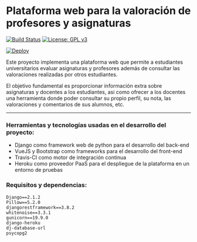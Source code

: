 # Plataforma web para la valoración de profesores y asignaturas

[![Build Status](https://travis-ci.org/ajpelaez/tizanegra.svg?branch=master)](https://travis-ci.org/ajpelaez/tizannegra)
[![License: GPL v3](https://img.shields.io/badge/License-GPL%20v3-blue.svg)](https://www.gnu.org/licenses/gpl-3.0)

[![Deploy](https://www.herokucdn.com/deploy/button.svg)](https://heroku.com/deploy?template=https://github.com/ajpelaez/tizanegra)

Este proyecto implementa una plataforma web que permite a estudiantes universitarios evaluar asignaturas y profesores además de consultar las valoraciones realizadas por otros estudiantes.

El objetivo fundamental es proporcionar información extra sobre asignaturas y docentes a los estudiantes, asi como ofrecer a los docentes una herramienta donde poder consultar su propio perfil, su nota, las valoraciones y comentarios de sus alumnos, etc.

---

### Herramientas y tecnologías usadas en el desarrollo del proyecto:

- Django como framework web de python para el desarrollo del back-end
- VueJS y Bootstrap como frameworks para el desarrollo del front-end
- Travis-CI como motor de integración continua
- Heroku como proveedor PaaS para el despliegue de la plataforma en un entorno de pruebas




### Requisitos y dependencias:

~~~~
Django==2.1.2
Pillow==5.2.0
djangorestframework==3.8.2
whitenoise==3.3.1
gunicorn==19.9.0
django-heroku
dj-database-url
psycopg2
~~~~



